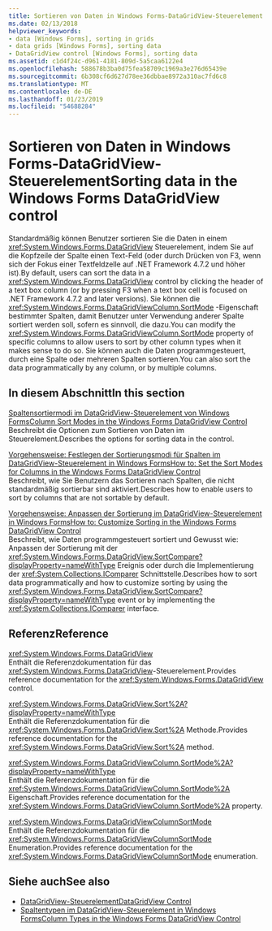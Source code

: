 ```yaml
---
title: Sortieren von Daten in Windows Forms-DataGridView-Steuerelement
ms.date: 02/13/2018
helpviewer_keywords:
- data [Windows Forms], sorting in grids
- data grids [Windows Forms], sorting data
- DataGridView control [Windows Forms], sorting data
ms.assetid: c1d4f24c-d961-4181-809d-5a5caa6122e4
ms.openlocfilehash: 588678b3ba0d75fea58709c1969a3e276d65439e
ms.sourcegitcommit: 6b308cf6d627d78ee36dbbae8972a310ac7fd6c8
ms.translationtype: MT
ms.contentlocale: de-DE
ms.lasthandoff: 01/23/2019
ms.locfileid: "54688284"
---
```

# <a name="sorting-data-in-the-windows-forms-datagridview-control"></a><span data-ttu-id="9a7f1-102">Sortieren von Daten in Windows Forms-DataGridView-Steuerelement</span><span class="sxs-lookup"><span data-stu-id="9a7f1-102">Sorting data in the Windows Forms DataGridView control</span></span>

<span data-ttu-id="9a7f1-103">Standardmäßig können Benutzer sortieren Sie die Daten in einem <xref:System.Windows.Forms.DataGridView> Steuerelement, indem Sie auf die Kopfzeile der Spalte einen Text-Feld (oder durch Drücken von F3, wenn sich der Fokus einer Textfeldzelle auf .NET Framework 4.7.2 und höher ist).</span><span class="sxs-lookup"><span data-stu-id="9a7f1-103">By default, users can sort the data in a <xref:System.Windows.Forms.DataGridView> control by clicking the header of a text box column (or by pressing F3 when a text box cell is focused on .NET Framework 4.7.2 and later versions).</span></span> <span data-ttu-id="9a7f1-104">Sie können die <xref:System.Windows.Forms.DataGridViewColumn.SortMode> -Eigenschaft bestimmter Spalten, damit Benutzer unter Verwendung anderer Spalte sortiert werden soll, sofern es sinnvoll, die dazu.</span><span class="sxs-lookup"><span data-stu-id="9a7f1-104">You can modify the <xref:System.Windows.Forms.DataGridViewColumn.SortMode> property of specific columns to allow users to sort by other column types when it makes sense to do so.</span></span> <span data-ttu-id="9a7f1-105">Sie können auch die Daten programmgesteuert, durch eine Spalte oder mehreren Spalten sortieren.</span><span class="sxs-lookup"><span data-stu-id="9a7f1-105">You can also sort the data programmatically by any column, or by multiple columns.</span></span>

## <a name="in-this-section"></a><span data-ttu-id="9a7f1-106">In diesem Abschnitt</span><span class="sxs-lookup"><span data-stu-id="9a7f1-106">In this section</span></span>

[<span data-ttu-id="9a7f1-107">Spaltensortiermodi im DataGridView-Steuerelement von Windows Forms</span><span class="sxs-lookup"><span data-stu-id="9a7f1-107">Column Sort Modes in the Windows Forms DataGridView Control</span></span>](../../../../docs/framework/winforms/controls/column-sort-modes-in-the-windows-forms-datagridview-control.md)  
<span data-ttu-id="9a7f1-108">Beschreibt die Optionen zum Sortieren von Daten im Steuerelement.</span><span class="sxs-lookup"><span data-stu-id="9a7f1-108">Describes the options for sorting data in the control.</span></span>

[<span data-ttu-id="9a7f1-109">Vorgehensweise: Festlegen der Sortierungsmodi für Spalten im DataGridView-Steuerelement in Windows Forms</span><span class="sxs-lookup"><span data-stu-id="9a7f1-109">How to: Set the Sort Modes for Columns in the Windows Forms DataGridView Control</span></span>](../../../../docs/framework/winforms/controls/set-the-sort-modes-for-columns-wf-datagridview-control.md)  
<span data-ttu-id="9a7f1-110">Beschreibt, wie Sie Benutzern das Sortieren nach Spalten, die nicht standardmäßig sortierbar sind aktiviert.</span><span class="sxs-lookup"><span data-stu-id="9a7f1-110">Describes how to enable users to sort by columns that are not sortable by default.</span></span>

[<span data-ttu-id="9a7f1-111">Vorgehensweise: Anpassen der Sortierung im DataGridView-Steuerelement in Windows Forms</span><span class="sxs-lookup"><span data-stu-id="9a7f1-111">How to: Customize Sorting in the Windows Forms DataGridView Control</span></span>](../../../../docs/framework/winforms/controls/how-to-customize-sorting-in-the-windows-forms-datagridview-control.md)  
<span data-ttu-id="9a7f1-112">Beschreibt, wie Daten programmgesteuert sortiert und Gewusst wie: Anpassen der Sortierung mit der <xref:System.Windows.Forms.DataGridView.SortCompare?displayProperty=nameWithType> Ereignis oder durch die Implementierung der <xref:System.Collections.IComparer> Schnittstelle.</span><span class="sxs-lookup"><span data-stu-id="9a7f1-112">Describes how to sort data programmatically and how to customize sorting by using the <xref:System.Windows.Forms.DataGridView.SortCompare?displayProperty=nameWithType> event or by implementing the <xref:System.Collections.IComparer> interface.</span></span>

## <a name="reference"></a><span data-ttu-id="9a7f1-113">Referenz</span><span class="sxs-lookup"><span data-stu-id="9a7f1-113">Reference</span></span>

<xref:System.Windows.Forms.DataGridView>  
<span data-ttu-id="9a7f1-114">Enthält die Referenzdokumentation für das <xref:System.Windows.Forms.DataGridView>-Steuerelement.</span><span class="sxs-lookup"><span data-stu-id="9a7f1-114">Provides reference documentation for the <xref:System.Windows.Forms.DataGridView> control.</span></span>  

<xref:System.Windows.Forms.DataGridView.Sort%2A?displayProperty=nameWithType>  
<span data-ttu-id="9a7f1-115">Enthält die Referenzdokumentation für die <xref:System.Windows.Forms.DataGridView.Sort%2A> Methode.</span><span class="sxs-lookup"><span data-stu-id="9a7f1-115">Provides reference documentation for the <xref:System.Windows.Forms.DataGridView.Sort%2A> method.</span></span>

<xref:System.Windows.Forms.DataGridViewColumn.SortMode%2A?displayProperty=nameWithType>  
<span data-ttu-id="9a7f1-116">Enthält die Referenzdokumentation für die <xref:System.Windows.Forms.DataGridViewColumn.SortMode%2A> Eigenschaft.</span><span class="sxs-lookup"><span data-stu-id="9a7f1-116">Provides reference documentation for the <xref:System.Windows.Forms.DataGridViewColumn.SortMode%2A> property.</span></span>

<xref:System.Windows.Forms.DataGridViewColumnSortMode>  
<span data-ttu-id="9a7f1-117">Enthält die Referenzdokumentation für die <xref:System.Windows.Forms.DataGridViewColumnSortMode> Enumeration.</span><span class="sxs-lookup"><span data-stu-id="9a7f1-117">Provides reference documentation for the <xref:System.Windows.Forms.DataGridViewColumnSortMode> enumeration.</span></span>

## <a name="see-also"></a><span data-ttu-id="9a7f1-118">Siehe auch</span><span class="sxs-lookup"><span data-stu-id="9a7f1-118">See also</span></span>

- [<span data-ttu-id="9a7f1-119">DataGridView-Steuerelement</span><span class="sxs-lookup"><span data-stu-id="9a7f1-119">DataGridView Control</span></span>](../../../../docs/framework/winforms/controls/datagridview-control-windows-forms.md)
- [<span data-ttu-id="9a7f1-120">Spaltentypen im DataGridView-Steuerelement in Windows Forms</span><span class="sxs-lookup"><span data-stu-id="9a7f1-120">Column Types in the Windows Forms DataGridView Control</span></span>](../../../../docs/framework/winforms/controls/column-types-in-the-windows-forms-datagridview-control.md)
